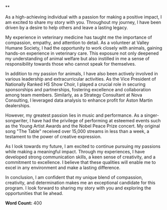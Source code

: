 **

As a high-achieving individual with a passion for making a positive impact, I am excited to share my story with you. Throughout my journey, I have been driven by a desire to help others and leave a lasting legacy.

My experience in veterinary medicine has taught me the importance of compassion, empathy, and attention to detail. As a volunteer at Valley Humane Society, I had the opportunity to work closely with animals, gaining hands-on experience in veterinary care. This exposure not only deepened my understanding of animal welfare but also instilled in me a sense of responsibility towards those who cannot speak for themselves.

In addition to my passion for animals, I have also been actively involved in various leadership and extracurricular activities. As the Vice President of Nationally Ranked HS Show Choir, I played a crucial role in securing sponsorships and partnerships, fostering excellence and collaboration among team members. Similarly, as a Strategy Consultant at Nova Consulting, I leveraged data analysis to enhance profit for Aston Martin dealerships.

However, my greatest passion lies in music and performance. As a singer-songwriter, I have had the privilege of performing at esteemed events such as the Young Artist Awards and the Nobel Peace Prize concert. My original song "The Table" received over 15,000 streams in less than a week, a testament to the power of creative expression.

As I look towards my future, I am excited to continue pursuing my passions while making a meaningful impact. Through my experiences, I have developed strong communication skills, a keen sense of creativity, and a commitment to excellence. I believe that these qualities will enable me to excel in any environment and make a lasting difference.

In conclusion, I am confident that my unique blend of compassion, creativity, and determination makes me an exceptional candidate for this program. I look forward to sharing my story with you and exploring the opportunities that lie ahead.

**Word Count:** 400